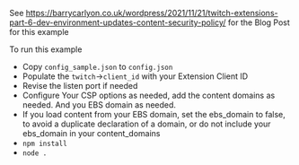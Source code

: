 See https://barrycarlyon.co.uk/wordpress/2021/11/21/twitch-extensions-part-6-dev-environment-updates-content-security-policy/ for the Blog Post for this example

To run this example

- Copy `config_sample.json` to `config.json`
- Populate the `twitch`->`client_id` with your Extension Client ID
- Revise the listen port if needed
- Configure Your CSP options as needed, add the content domains as needed. And you EBS domain as needed.
- If you load content from your EBS domain, set the ebs_domain to false, to avoid a duplicate declaration of a domain, or do not include your ebs_domain in your content_domains
- `npm install`
- `node .`
